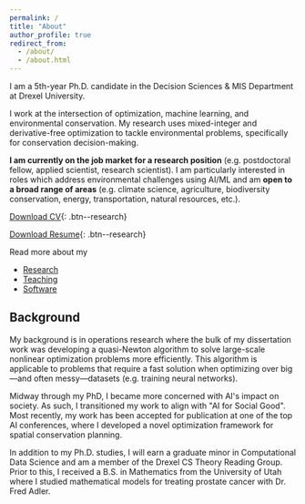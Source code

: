 ```yaml
---
permalink: /
title: "About"
author_profile: true
redirect_from: 
  - /about/
  - /about.html
---
```




I am a 5th-year Ph.D. candidate in the Decision Sciences & MIS Department at Drexel University. 

I work at the intersection of optimization, machine learning, and environmental conservation. My research uses mixed-integer and derivative-free optimization to tackle environmental problems, specifically for conservation decision-making.


**I am currently on the job market for a research position** (e.g. postdoctoral fellow, applied scientist, research scientist). I am particularly interested in roles which address environmental challenges using AI/ML and am **open to a broad range of areas** (e.g. climate science, agriculture, biodiversity conservation, energy, transportation, natural resources, etc.).


<a href="/files/ckbuhler_cv.pdf" target="_blank">Download CV</a>{: .btn--research}

<a href="/files/ckbuhler_resume.pdf" target="_blank">Download Resume</a>{: .btn--research}


Read more about my 

- <a href="https://cassiebuhler.github.io/research/" target="_blank" rel="noopener noreferrer">Research</a>
- <a href="https://cassiebuhler.github.io/teaching/" target="_blank" rel="noopener noreferrer">Teaching</a>
- <a href="https://cassiebuhler.github.io/software/" target="_blank" rel="noopener noreferrer">Software</a>


## Background 
My background is in operations research where the bulk of my dissertation work was developing a quasi-Newton algorithm to solve large-scale nonlinear optimization problems more efficiently.  This algorithm is applicable to problems that require a fast solution when optimizing over big—and often messy—datasets (e.g. training neural networks). 

Midway through my PhD, I became more concerned with AI's impact on society. As such, I transitioned my work to align with "AI for Social Good". Most recently, my work has been accepted for publication at one of the top AI conferences, where I developed a novel optimization framework for spatial conservation planning.

In addition to my Ph.D. studies, I will earn a graduate minor in Computational Data Science and am a member of the Drexel CS Theory Reading Group. Prior to this, I received a B.S. in Mathematics from the University of Utah where I studied mathematical models for treating prostate cancer with Dr. Fred Adler.


